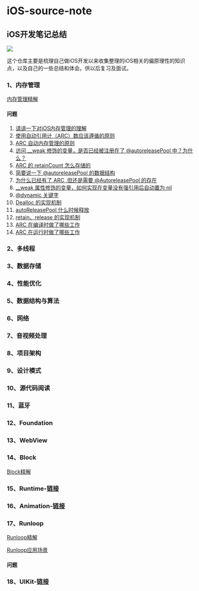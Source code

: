 # iOS-source-note
## iOS开发笔记总结
![](https://upload-images.jianshu.io/upload_images/1840444-c7dd5e3ab30ba9e1.jpg?imageMogr2/auto-orient/strip%7CimageView2/2/w/1240)

这个仓库主要是梳理自己做iOS开发以来收集整理的iOS相关的偏原理性的知识点，以及自己的一些总结和体会。供以后复习及面试。

### 1、内存管理
[内存管理精解](https://github.com/chilimyan/iOS-source-note/blob/master/内存管理/Objective-C内存管理精解.md)
#### 问题
1. [请讲一下对iOS内存管理的理解](https://github.com/chilimyan/iOS-source-note/blob/master/内存管理/iOS对象在内存中的存储方式.md)
2. [使用自动引用计（ARC）数应该遵循的原则](https://github.com/chilimyan/iOS-source-note/blob/master/内存管理/使用自动引用计（ARC）数应该遵循的原则%3F.md)
3. [ARC 自动内存管理的原则](https://github.com/chilimyan/iOS-source-note/blob/master/内存管理/ARC%20自动内存管理的原则.md)
4. [访问 __weak 修饰的变量，是否已经被注册在了 @autoreleasePool 中？为什么？](https://github.com/chilimyan/iOS-source-note/blob/master/内存管理/访问%20__weak%20修饰的变量，是否已经被注册在了%20%40autoreleasePool%20中？为什么？.md)
5. [ARC 的 retainCount 怎么存储的](https://github.com/chilimyan/iOS-source-note/blob/master/内存管理/ARC%20的%20retainCount%20怎么存储的？.md)
6. [简要说一下 @autoreleasePool 的数据结构](https://github.com/chilimyan/iOS-source-note/blob/master/内存管理/简要说一下%20%40autoreleasePool%20的数据结构.md)
7. [为什么已经有了 ARC ,但还是需要 @AutoreleasePool 的存在](https://github.com/chilimyan/iOS-source-note/blob/master/内存管理/为什么已经有了%20ARC%20%2C但还是需要%20%40AutoreleasePool%20的存在.md)
8. [__weak 属性修饰的变量，如何实现在变量没有强引用后自动置为 nil](https://github.com/chilimyan/iOS-source-note/blob/master/内存管理/__weak%20属性修饰的变量，如何实现在变量没有强引用后自动置为%20nil.md)
9. [@dynamic 关键字](https://github.com/chilimyan/iOS-source-note/blob/master/内存管理/%40dynamic%20关键字.md)
10. [Dealloc 的实现机制](https://github.com/chilimyan/iOS-source-note/blob/master/内存管理/Dealloc%20的实现机制.md)
11. [autoReleasePool 什么时候释放](https://github.com/chilimyan/iOS-source-note/blob/master/内存管理/autoReleasePool%20什么时候释放.md)
12. [retain、release 的实现机制](https://github.com/chilimyan/iOS-source-note/blob/master/内存管理/retain、release%20的实现机制.md)
13. [ARC 在编译时做了哪些工作](https://github.com/chilimyan/iOS-source-note/blob/master/内存管理/ARC%20在编译时做了哪些工作.md)
14. [ARC 在运行时做了哪些工作](https://github.com/chilimyan/iOS-source-note/blob/master/内存管理/ARC%20在运行时做了哪些工作.md)

### 2、多线程

### 3、数据存储

### 4、性能优化

### 5、数据结构与算法

### 6、网络

### 7、音视频处理

### 8、项目架构

### 9、设计模式

### 10、源代码阅读

### 11、蓝牙

### 12、Foundation

### 13、WebView

### 14、Block

[Block精解](https://github.com/chilimyan/iOS-source-note/blob/master/Block/Objective-C中Block精解.md)

### 15、Runtime-[链接]()

### 16、Animation-[链接]()

### 17、Runloop
[Runloop精解](https://github.com/chilimyan/iOS-source-note/blob/master/Runloop/Runloop精解.md)

[Runloop应用场景](https://github.com/chilimyan/iOS-source-note/blob/master/Runloop/Runloop应用场景.md)
#### 问题


### 18、UIKit-[链接]()

